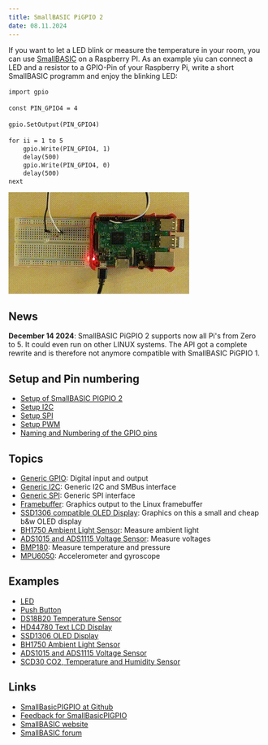 ```yaml
---
title: SmallBASIC PiGPIO 2
date: 08.11.2024
---
```


If you want to let a LED blink or measure the temperature in your room, you can use
[SmallBASIC](https://smallbasic.github.io) on a Raspberry PI. As an example yiu can
connect a LED and a resistor to a GPIO-Pin of your Raspberry Pi, write a short
SmallBASIC programm and enjoy the blinking LED:

```smallbasic
import gpio

const PIN_GPIO4 = 4

gpio.SetOutput(PIN_GPIO4)

for ii = 1 to 5
	gpio.Write(PIN_GPIO4, 1)
	delay(500)
	gpio.Write(PIN_GPIO4, 0)
	delay(500)
next
```

![Blinking LED](./images/blink.gif)


## News

__December 14 2024__: SmallBASIC PiGPIO 2 supports now all Pi's from Zero to 5. It could
even run on other LINUX systems. The API got a complete rewrite and is therefore not
anymore compatible with SmallBASIC PiGPIO 1.

## Setup and Pin numbering

- [Setup of SmallBASIC PIGPIO 2](./setup.html)
- [Setup I2C](./setupi2c.html)
- [Setup SPI](./setupspi.html)
- [Setup PWM](./gpio_numbering.html)
- [Naming and Numbering of the GPIO pins](./gpio_numbering.html)

## Topics

- [Generic GPIO](./gpio.html): Digital input and output
- [Generic I2C](./i2c.html): Generic I2C and SMBus interface
- [Generic SPI](./spi.html): Generic SPI interface
- [Framebuffer](./framebuffer.html): Graphics output to the Linux framebuffer
- [SSD1306 compatible OLED Display](./ssd1306.html): Graphics on this a small and cheap b&w OLED display
- [BH1750 Ambient Light Sensor](./bh1750.html): Measure ambient light
- [ADS1015 and ADS1115 Voltage Sensor](./ads1x15.html): Measure voltages
- [BMP180](./bmp180.html): Measure temperature and pressure
- [MPU6050](./mpu6050.html): Accelerometer and gyroscope

## Examples

- [LED](./example_led.html)
- [Push Button](./example_pushbutton.html)
- [DS18B20 Temperature Sensor](./example_ds18b20.html)
- [HD44780 Text LCD Display](./example_hd44780.html)
- [SSD1306 OLED Display](./example_ssd1306.html)
- [BH1750 Ambient Light Sensor](./example_bh1750.html)
- [ADS1015 and ADS1115 Voltage Sensor](./example_ads1x15.html)
- [SCD30 CO2, Temperature and Humidity Sensor](./example_scd30.html)

## Links

- [SmallBasicPIGPIO at Github](https://github.com/Joe7M/SmallBasicPIGPIO)
- [Feedback for SmallBasicPIGPIO](https://github.com/Joe7M/SmallBasicPIGPIO/discussions)
- [SmallBASIC website](https://smallbasic.github.io/)
- [SmallBASIC forum](https://www.syntaxbomb.com/smallbasic/)
